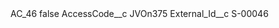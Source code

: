 <?xml version="1.0" encoding="UTF-8"?>
<CustomMetadata xmlns="http://soap.sforce.com/2006/04/metadata" xmlns:xsi="http://www.w3.org/2001/XMLSchema-instance" xmlns:xsd="http://www.w3.org/2001/XMLSchema">
    <label>AC_46</label>
    <protected>false</protected>
    <values>
        <field>AccessCode__c</field>
        <value xsi:type="xsd:string">JVOn375</value>
    </values>
    <values>
        <field>External_Id__c</field>
        <value xsi:type="xsd:string">S-00046</value>
    </values>
</CustomMetadata>
